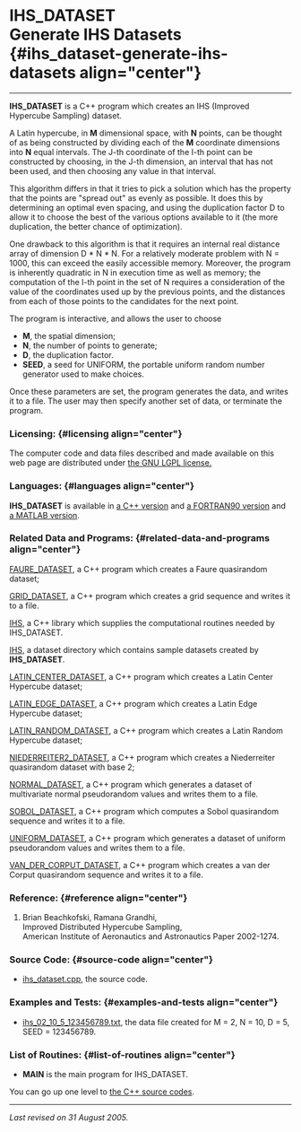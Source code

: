IHS\_DATASET\
Generate IHS Datasets {#ihs_dataset-generate-ihs-datasets align="center"}
=====================

------------------------------------------------------------------------

**IHS\_DATASET** is a C++ program which creates an IHS (Improved
Hypercube Sampling) dataset.

A Latin hypercube, in **M** dimensional space, with **N** points, can be
thought of as being constructed by dividing each of the **M** coordinate
dimensions into **N** equal intervals. The J-th coordinate of the I-th
point can be constructed by choosing, in the J-th dimension, an interval
that has not been used, and then choosing any value in that interval.

This algorithm differs in that it tries to pick a solution which has the
property that the points are "spread out" as evenly as possible. It does
this by determining an optimal even spacing, and using the duplication
factor D to allow it to choose the best of the various options available
to it (the more duplication, the better chance of optimization).

One drawback to this algorithm is that it requires an internal real
distance array of dimension D \* N \* N. For a relatively moderate
problem with N = 1000, this can exceed the easily accessible memory.
Moreover, the program is inherently quadratic in N in execution time as
well as memory; the computation of the I-th point in the set of N
requires a consideration of the value of the coordinates used up by the
previous points, and the distances from each of those points to the
candidates for the next point.

The program is interactive, and allows the user to choose

-   **M**, the spatial dimension;
-   **N**, the number of points to generate;
-   **D**, the duplication factor.
-   **SEED**, a seed for UNIFORM, the portable uniform random number
    generator used to make choices.

Once these parameters are set, the program generates the data, and
writes it to a file. The user may then specify another set of data, or
terminate the program.

### Licensing: {#licensing align="center"}

The computer code and data files described and made available on this
web page are distributed under [the GNU LGPL
license.](../../txt/gnu_lgpl.txt)

### Languages: {#languages align="center"}

**IHS\_DATASET** is available in [a C++
version](../../master/ihs_dataset/ihs_dataset.md) and [a FORTRAN90
version](../../f_src/ihs_dataset/ihs_dataset.md) and [a MATLAB
version](../../m_src/ihs_dataset/ihs_dataset.md).

### Related Data and Programs: {#related-data-and-programs align="center"}

[FAURE\_DATASET](../../master/faure_dataset/faure_dataset.md), a C++
program which creates a Faure quasirandom dataset;

[GRID\_DATASET](../../master/grid_dataset/grid_dataset.md), a C++
program which creates a grid sequence and writes it to a file.

[IHS](../../master/ihs/ihs.md), a C++ library which supplies the
computational routines needed by IHS\_DATASET.

[IHS](../../datasets/ihs/ihs.md), a dataset directory which contains
sample datasets created by **IHS\_DATASET**.

[LATIN\_CENTER\_DATASET](../../master/latin_center_dataset/latin_center_dataset.md),
a C++ program which creates a Latin Center Hypercube dataset;

[LATIN\_EDGE\_DATASET](../../master/latin_edge_dataset/latin_edge_dataset.md),
a C++ program which creates a Latin Edge Hypercube dataset;

[LATIN\_RANDOM\_DATASET](../../master/latin_random_dataset/latin_random_dataset.md),
a C++ program which creates a Latin Random Hypercube dataset;

[NIEDERREITER2\_DATASET](../../master/niederreiter2_dataset/niederreiter2_dataset.md),
a C++ program which creates a Niederreiter quasirandom dataset with base
2;

[NORMAL\_DATASET](../../master/normal_dataset/normal_dataset.md), a
C++ program which generates a dataset of multivariate normal
pseudorandom values and writes them to a file.

[SOBOL\_DATASET](../../master/sobol_dataset/sobol_dataset.md), a C++
program which computes a Sobol quasirandom sequence and writes it to a
file.

[UNIFORM\_DATASET](../../master/uniform_dataset/uniform_dataset.md),
a C++ program which generates a dataset of uniform pseudorandom values
and writes them to a file.

[VAN\_DER\_CORPUT\_DATASET](../../master/van_der_corput_dataset/van_der_corput_dataset.md),
a C++ program which creates a van der Corput quasirandom sequence and
writes it to a file.

### Reference: {#reference align="center"}

1.  Brian Beachkofski, Ramana Grandhi,\
    Improved Distributed Hypercube Sampling,\
    American Institute of Aeronautics and Astronautics Paper 2002-1274.

### Source Code: {#source-code align="center"}

-   [ihs\_dataset.cpp](ihs_dataset.cpp), the source code.

### Examples and Tests: {#examples-and-tests align="center"}

-   [ihs\_02\_10\_5\_123456789.txt](ihs_02_10_5_123456789.txt), the data
    file created for M = 2, N = 10, D = 5, SEED = 123456789.

### List of Routines: {#list-of-routines align="center"}

-   **MAIN** is the main program for IHS\_DATASET.

You can go up one level to [the C++ source codes](../cpp_src.md).

------------------------------------------------------------------------

*Last revised on 31 August 2005.*
